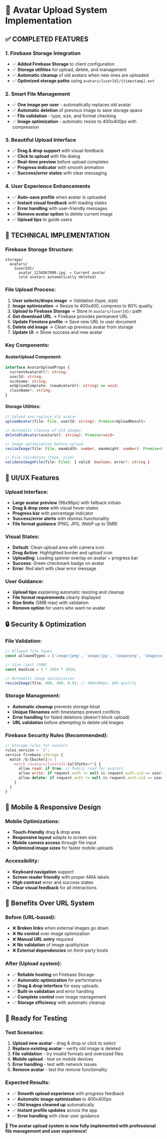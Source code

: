# 📸 Avatar Upload System Implementation

## ✅ **COMPLETED FEATURES**

### **1. Firebase Storage Integration**
- ✅ **Added Firebase Storage** to client configuration
- ✅ **Storage utilities** for upload, delete, and management
- ✅ **Automatic cleanup** of old avatars when new ones are uploaded
- ✅ **Optimized storage paths** using `avatars/{userId}/{timestamp}.ext`

### **2. Smart File Management**
- ✅ **One image per user** - automatically replaces old avatar
- ✅ **Automatic deletion** of previous image to save storage space
- ✅ **File validation** - type, size, and format checking
- ✅ **Image optimization** - automatic resize to 400x400px with compression

### **3. Beautiful Upload Interface**
- ✅ **Drag & drop support** with visual feedback
- ✅ **Click to upload** with file dialog
- ✅ **Real-time preview** before upload completes
- ✅ **Progress indicator** with smooth animation
- ✅ **Success/error states** with clear messaging

### **4. User Experience Enhancements**
- ✅ **Auto-save profile** when avatar is uploaded
- ✅ **Instant visual feedback** with loading states
- ✅ **Error handling** with user-friendly messages
- ✅ **Remove avatar option** to delete current image
- ✅ **Upload tips** to guide users

## 🔧 **TECHNICAL IMPLEMENTATION**

### **Firebase Storage Structure:**
```
storage/
  avatars/
    {userId}/
      avatar_1234567890.jpg  ← Current avatar
      (old avatars automatically deleted)
```

### **File Upload Process:**
1. **User selects/drops image** → Validation (type, size)
2. **Image optimization** → Resize to 400x400, compress to 80% quality
3. **Upload to Firebase Storage** → Store in `avatars/{userId}/` path
4. **Get download URL** → Firebase provides permanent URL
5. **Update Firestore profile** → Save new URL to user document
6. **Delete old image** → Clean up previous avatar from storage
7. **Update UI** → Show success and new avatar

### **Key Components:**

#### **AvatarUpload Component:**
```typescript
interface AvatarUploadProps {
  currentAvatarUrl?: string;
  userId: string;
  nickname: string;
  onUploadComplete: (newAvatarUrl: string) => void;
  className?: string;
}
```

#### **Storage Utilities:**
```typescript
// Upload and replace old avatar
uploadAvatar(file: File, userId: string): Promise<UploadResult>

// Automatic cleanup of old images
deleteOldAvatar(avatarUrl: string): Promise<void>

// Image optimization before upload
resizeImage(file: File, maxWidth: number, maxHeight: number): Promise<File>

// File validation (type, size)
validateImageFile(file: File): { valid: boolean; error?: string }
```

## 🎨 **UI/UX Features**

### **Upload Interface:**
- **Large avatar preview** (96x96px) with fallback initials
- **Drag & drop zone** with visual hover states
- **Progress bar** with percentage indicator
- **Success/error alerts** with dismiss functionality
- **File format guidance** (PNG, JPG, WebP up to 5MB)

### **Visual States:**
- **Default**: Clean upload area with camera icon
- **Drag Active**: Highlighted border and upload icon
- **Uploading**: Loading spinner overlay on avatar + progress bar
- **Success**: Green checkmark badge on avatar
- **Error**: Red alert with clear error message

### **User Guidance:**
- **Upload tips** explaining automatic resizing and cleanup
- **File format requirements** clearly displayed
- **Size limits** (5MB max) with validation
- **Remove option** for users who want no avatar

## 🔒 **Security & Optimization**

### **File Validation:**
```typescript
// Allowed file types
const allowedTypes = ['image/jpeg', 'image/jpg', 'image/png', 'image/webp'];

// Size limit (5MB)
const maxSize = 5 * 1024 * 1024;

// Automatic image optimization
resizeImage(file, 400, 400, 0.8); // 400x400px, 80% quality
```

### **Storage Management:**
- **Automatic cleanup** prevents storage bloat
- **Unique filenames** with timestamps prevent conflicts
- **Error handling** for failed deletions (doesn't block upload)
- **URL validation** before attempting to delete old images

### **Firebase Security Rules** (Recommended):
```javascript
// Storage rules for avatars
rules_version = '2';
service firebase.storage {
  match /b/{bucket}/o {
    match /avatars/{userId}/{allPaths=**} {
      allow read: if true; // Public read for avatars
      allow write: if request.auth != null && request.auth.uid == userId;
      allow delete: if request.auth != null && request.auth.uid == userId;
    }
  }
}
```

## 📱 **Mobile & Responsive Design**

### **Mobile Optimizations:**
- **Touch-friendly** drag & drop area
- **Responsive layout** adapts to screen size
- **Mobile camera access** through file input
- **Optimized image sizes** for faster mobile uploads

### **Accessibility:**
- **Keyboard navigation** support
- **Screen reader friendly** with proper ARIA labels
- **High contrast** error and success states
- **Clear visual feedback** for all interactions

## 🚀 **Benefits Over URL System**

### **Before (URL-based):**
- ❌ **Broken links** when external images go down
- ❌ **No control** over image optimization
- ❌ **Manual URL entry** required
- ❌ **No validation** of image quality/size
- ❌ **External dependencies** on third-party hosts

### **After (Upload system):**
- ✅ **Reliable hosting** on Firebase Storage
- ✅ **Automatic optimization** for performance
- ✅ **Drag & drop interface** for easy uploads
- ✅ **Built-in validation** and error handling
- ✅ **Complete control** over image management
- ✅ **Storage efficiency** with automatic cleanup

## 🎯 **Ready for Testing**

### **Test Scenarios:**
1. **Upload new avatar** - drag & drop or click to select
2. **Replace existing avatar** - verify old image is deleted
3. **File validation** - try invalid formats and oversized files
4. **Mobile upload** - test on mobile devices
5. **Error handling** - test with network issues
6. **Remove avatar** - test the remove functionality

### **Expected Results:**
- ✅ **Smooth upload experience** with progress feedback
- ✅ **Automatic image optimization** to 400x400px
- ✅ **Old images cleaned up** automatically
- ✅ **Instant profile updates** across the app
- ✅ **Error handling** with clear user guidance

**🎉 The avatar upload system is now fully implemented with professional file management and user experience!**